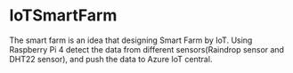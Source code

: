 # IoTSmartFarm
The smart farm is an idea that designing Smart Farm by IoT.  Using Raspberry Pi 4 detect the data from different sensors(Raindrop sensor and DHT22 sensor), and push the data to Azure IoT central.
